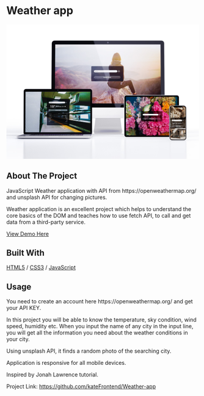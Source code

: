 <div>
  <h1>Weather app</h1> 
  <img src="09!!!.jpg" alt="Weather app" width="auto">
</div>

<!-- ABOUT THE PROJECT -->
## About The Project
<p>JavaScript Weather application with API from https://openweathermap.org/ and unsplash API for changing pictures.</p>
<p>Weather application is an excellent project which helps to understand the core basics of the DOM and teaches how to use fetch API, to call and get data from a third-party service.</p>

  <p>
 <a href="">View Demo Here</a>
  </p>

## Built With

[HTML5](https://www.w3schools.com/html/) / [CSS3](https://www.w3schools.com/css/) / [JavaScript](https://www.w3schools.com/js/)
 
<!-- USAGE EXAMPLES -->
## Usage

<p>You need to create an account here https://openweathermap.org/ and get your API KEY.</p>
<p>In this project you will be able to know the temperature, sky condition, wind speed, humidity etc. When you input the name of any city in the input line, you will get all the information you need about the weather conditions in your city.</p>
<p>Using unsplash API, it finds a random photo of the searching city.</p>
<p>Application is responsive for all mobile devices.</p>
<p>Inspired by Jonah Lawrence tutorial.</p>

Project Link: https://github.com/kateFrontend/Weather-app